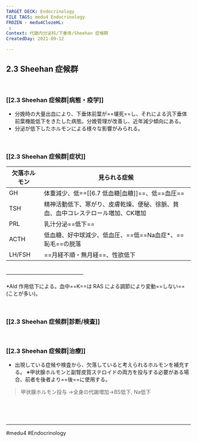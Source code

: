 ```yaml
---
TARGET DECK: Endocrinology
FILE TAGS: medu4 Endocrinology
FROZEN - medu4ClozeHL:
 : 
Context: 代謝内分泌科/下垂体/Sheehan 症候群
CreatedDay: 2021-09-12

---
```


## 2.3 Sheehan 症候群

<br>

### [[2.3 Sheehan 症候群|病態・疫学]]
- 分娩時の大量出血により、下垂体前葉が==壊死==し、それによる汎下垂体前葉機能低下をきたした病態。分娩管理が改善し、近年減少傾向にある。
- 分泌が低下したホルモンによる様々な影響がみられる。
<!--ID: 1631507957954-->


<br>

### [[2.3 Sheehan 症候群|症状]]
|欠落ホルモン|見られる症候|
|---|---|
|GH|体重減少、低==[[6.7 低血糖\|血糖]]==、低==血圧==|
|TSH|精神活動低下、寒がり、皮膚乾燥、便秘、徐脈、貧血、血中コレステロール増加、CK増加|
|PRL|乳汁分泌==低下==|
|ACTH|低血糖、好中球減少、低血圧、==低==Na血症\*、==恥毛==の脱落|
|LH/FSH|==月経不順・無月経==、性欲低下|
#### ＿＿＿＿＿＿＿＿＿＿＿＿＿＿＿
\*Ald 作用低下による。血中==K==は RAS による調節により変動==しない==(ことが多い)。
<!--ID: 1631507957962-->



<br>

### [[2.3 Sheehan 症候群|診断/検査]]


<br>

### [[2.3 Sheehan 症候群|治療]]
* 出現している症候や検査から、欠落していると考えられるホルモンを補充する。
※甲状腺ホルモンと副腎皮質ステロイドの両方を投与する必要がある場合、前者を後者より==後==に使用する。
>甲状腺ホルモン投与
>→全身の代謝増加→BS低下, Na低下
<!--ID: 1631507957969-->




<br><br><br>

---
#medu4 #Endocrinology  
